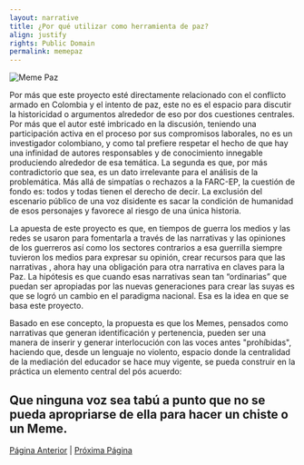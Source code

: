 ```yaml
---
layout: narrative
title: ¿Por qué utilizar como herramienta de paz?
align: justify
rights: Public Domain
permalink: memepaz
---
```

![Meme Paz](/insurgencia2punto0/assets/images/memepaz.jpeg)

Por más que este proyecto esté directamente relacionado con el conflicto armado en Colombia y el intento de paz, este no es el espacio para discutir la historicidad o argumentos alrededor de eso por dos cuestiones centrales. Por más que el autor esté imbricado en la discusión, teniendo una participación activa en el proceso por sus compromisos laborales, no es un investigador colombiano, y como tal prefiere respetar el hecho de que hay una infinidad de autores responsables y de conocimiento innegable produciendo alrededor de esa temática. La segunda es que, por más contradictorio que sea, es un dato irrelevante para el análisis de la problemática.  Más allá de simpatías o rechazos a la FARC-EP, la cuestión de fondo es: todos y todas tienen el derecho de decir. La exclusión del escenario público de una voz disidente es sacar la condición de humanidad de esos personajes y favorece al riesgo de una única historia.

La apuesta de este proyecto es que,  en tiempos de guerra los medios y las redes se usaron para fomentarla a través de las narrativas y las opiniones de los guerreros así como los sectores contrarios a esa guerrilla siempre tuvieron los medios para expresar su opinión, crear recursos para que las narrativas , ahora hay  una  obligación para otra narrativa en claves para la Paz. La hipótesis es que cuando esas narrativas sean tan “ordinarias” que puedan ser apropiadas por las nuevas generaciones para crear las suyas es que se logró un cambio en el paradigma nacional. Esa es la idea en que se basa este proyecto.

Basado en ese concepto, la propuesta es que los Memes, pensados como narrativas que generan identificación y pertenencia, pueden ser una manera de inserir y generar interlocución con las voces antes "prohíbidas", haciendo que, desde un lenguaje no violento, espacio donde la centralidad de la mediación del educador se hace muy vigente, se pueda construir en la práctica un elemento central del pós acuerdo:

## **Que ninguna voz sea tabú a punto que no se pueda apropriarse de ella para hacer un chiste o un Meme.**

[Página Anterior](porque)  |  [Próxima Página](pasoapaso)
